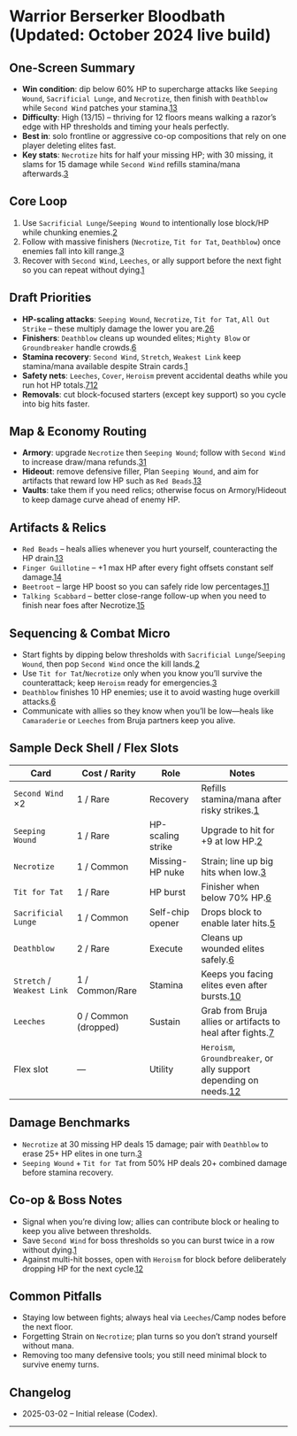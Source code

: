 # Warrior Berserker Bloodbath (Updated: October 2024 live build)

## One-Screen Summary
- **Win condition**: dip below 60% HP to supercharge attacks like `Seeping Wound`, `Sacrificial Lunge`, and `Necrotize`, then finish with `Deathblow` while `Second Wind` patches your stamina.[1][2][3]
- **Difficulty**: High (13/15) – thriving for 12 floors means walking a razor’s edge with HP thresholds and timing your heals perfectly.
- **Best in**: solo frontline or aggressive co-op compositions that rely on one player deleting elites fast.
- **Key stats**: `Necrotize` hits for half your missing HP; with 30 missing, it slams for 15 damage while `Second Wind` refills stamina/mana afterwards.[3][4]

## Core Loop
1. Use `Sacrificial Lunge`/`Seeping Wound` to intentionally lose block/HP while chunking enemies.[2][5]
2. Follow with massive finishers (`Necrotize`, `Tit for Tat`, `Deathblow`) once enemies fall into kill range.[3][6]
3. Recover with `Second Wind`, `Leeches`, or ally support before the next fight so you can repeat without dying.[1][7]

## Draft Priorities
- **HP-scaling attacks**: `Seeping Wound`, `Necrotize`, `Tit for Tat`, `All Out Strike` – these multiply damage the lower you are.[2][3][6][8]
- **Finishers**: `Deathblow` cleans up wounded elites; `Mighty Blow` or `Groundbreaker` handle crowds.[6][9]
- **Stamina recovery**: `Second Wind`, `Stretch`, `Weakest Link` keep stamina/mana available despite Strain cards.[1][10]
- **Safety nets**: `Leeches`, `Cover`, `Heroism` prevent accidental deaths while you run hot HP totals.[7][11][12]
- **Removals**: cut block-focused starters (except key support) so you cycle into big hits faster.

## Map & Economy Routing
- **Armory**: upgrade `Necrotize` then `Seeping Wound`; follow with `Second Wind` to increase draw/mana refunds.[3][2][1]
- **Hideout**: remove defensive filler, Plan `Seeping Wound`, and aim for artifacts that reward low HP such as `Red Beads`.[13]
- **Vaults**: take them if you need relics; otherwise focus on Armory/Hideout to keep damage curve ahead of enemy HP.

## Artifacts & Relics
- `Red Beads` – heals allies whenever you hurt yourself, counteracting the HP drain.[13]
- `Finger Guillotine` – +1 max HP after every fight offsets constant self damage.[14]
- `Beetroot` – large HP boost so you can safely ride low percentages.[11]
- `Talking Scabbard` – better close-range follow-up when you need to finish near foes after Necrotize.[15]

## Sequencing & Combat Micro
- Start fights by dipping below thresholds with `Sacrificial Lunge`/`Seeping Wound`, then pop `Second Wind` once the kill lands.[2][1]
- Use `Tit for Tat`/`Necrotize` only when you know you’ll survive the counterattack; keep `Heroism` ready for emergencies.[3][12]
- `Deathblow` finishes 10 HP enemies; use it to avoid wasting huge overkill attacks.[6]
- Communicate with allies so they know when you’ll be low—heals like `Camaraderie` or `Leeches` from Bruja partners keep you alive.

## Sample Deck Shell / Flex Slots
| Card | Cost / Rarity | Role | Notes |
| --- | --- | --- | --- |
| `Second Wind` ×2 | 1 / Rare | Recovery | Refills stamina/mana after risky strikes.[1]
| `Seeping Wound` | 1 / Rare | HP-scaling strike | Upgrade to hit for +9 at low HP.[2]
| `Necrotize` | 1 / Common | Missing-HP nuke | Strain; line up big hits when low.[3]
| `Tit for Tat` | 1 / Rare | HP burst | Finisher when below 70% HP.[6]
| `Sacrificial Lunge` | 1 / Common | Self-chip opener | Drops block to enable later hits.[5]
| `Deathblow` | 2 / Rare | Execute | Cleans up wounded elites safely.[6]
| `Stretch` / `Weakest Link` | 1 / Common/Rare | Stamina | Keeps you facing elites even after bursts.[10]
| `Leeches` | 0 / Common (dropped) | Sustain | Grab from Bruja allies or artifacts to heal after fights.[7]
| Flex slot | — | Utility | `Heroism`, `Groundbreaker`, or ally support depending on needs.[12][9] |

## Damage Benchmarks
- `Necrotize` at 30 missing HP deals 15 damage; pair with `Deathblow` to erase 25+ HP elites in one turn.[3][6]
- `Seeping Wound` + `Tit for Tat` from 50% HP deals 20+ combined damage before stamina recovery.

## Co-op & Boss Notes
- Signal when you’re diving low; allies can contribute block or healing to keep you alive between thresholds.
- Save `Second Wind` for boss thresholds so you can burst twice in a row without dying.[1]
- Against multi-hit bosses, open with `Heroism` for block before deliberately dropping HP for the next cycle.[12]

## Common Pitfalls
- Staying low between fights; always heal via `Leeches`/Camp nodes before the next floor.
- Forgetting Strain on `Necrotize`; plan turns so you don’t strand yourself without mana.
- Removing too many defensive tools; you still need minimal block to survive enemy turns.

## Changelog
- 2025-03-02 – Initial release (Codex).

---

[1]: https://hellcard.fandom.com/wiki/Second_Wind "Second Wind | Hellcard Wiki"
[2]: https://hellcard.fandom.com/wiki/Seeping_Wound "Seeping Wound | Hellcard Wiki"
[3]: https://hellcard.fandom.com/wiki/Necrotize "Necrotize | Hellcard Wiki"
[4]: https://hellcard.fandom.com/wiki/Tit_for_Tat "Tit for Tat | Hellcard Wiki"
[5]: https://hellcard.fandom.com/wiki/Sacrificial_Lunge "Sacrificial Lunge | Hellcard Wiki"
[6]: https://hellcard.fandom.com/wiki/Deathblow "Deathblow | Hellcard Wiki"
[7]: https://hellcard.fandom.com/wiki/Leeches "Leeches | Hellcard Wiki"
[8]: https://hellcard.fandom.com/wiki/All_Out_Strike "All Out Strike | Hellcard Wiki"
[9]: https://hellcard.fandom.com/wiki/Groundbreaker "Groundbreaker | Hellcard Wiki"
[10]: https://hellcard.fandom.com/wiki/Weakest_Link "Weakest Link | Hellcard Wiki"
[11]: https://hellcard.fandom.com/wiki/Beetroot "Beetroot | Hellcard Wiki"
[12]: https://hellcard.fandom.com/wiki/Heroism "Heroism | Hellcard Wiki"
[13]: https://hellcard.fandom.com/wiki/Red_Beads "Red Beads | Hellcard Wiki"
[14]: https://hellcard.fandom.com/wiki/Finger_Guillotine "Finger Guillotine | Hellcard Wiki"
[15]: https://hellcard.fandom.com/wiki/Talking_Scabbard "Talking Scabbard | Hellcard Wiki"
